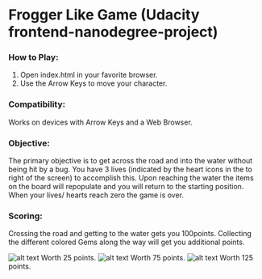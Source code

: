 Frogger Like Game (Udacity frontend-nanodegree-project)
=======================================================

### How to Play:
1. Open index.html in your favorite browser.
2. Use the Arrow Keys to move your character.

### Compatibility:
Works on devices with Arrow Keys and a Web Browser.

### Objective:
The primary objective is to get across the road and into the water without being
hit by a bug. You have 3 lives (indicated by the heart icons in the to right of
the screen) to accomplish this. Upon reaching the water the items on the board
will repopulate and you will return to the starting position. When your lives/
hearts reach zero the game is over.

### Scoring:
Crossing the road and getting to the water gets you 100points. Collecting the
different colored Gems along the way will get you additional points.

![alt text](https://github.com/Vi5tar/frontend-nanodegree-arcade-game/blob/master/images/Gem%20Green.png) Worth 25 points.
![alt text](https://github.com/Vi5tar/frontend-nanodegree-arcade-game/blob/master/images/Gem%20Blue.png) Worth 75 points.
![alt text](https://github.com/Vi5tar/frontend-nanodegree-arcade-game/blob/master/images/Gem%20Orange.png) Worth 125 points.
